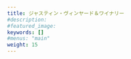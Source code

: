 ```yaml
---
title: ジャスティン・ヴィンヤード＆ワイナリー
#description: 
#featured_image: 
keywords: []
#menus: "main"
weight: 15
---
```


